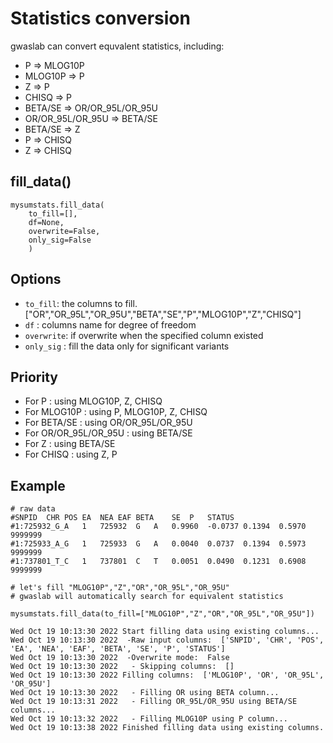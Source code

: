 # Statistics conversion

gwaslab can convert equvalent statistics, including:
- P => MLOG10P
- MLOG10P => P
- Z => P
- CHISQ => P
- BETA/SE => OR/OR_95L/OR_95U
- OR/OR_95L/OR_95U => BETA/SE
- BETA/SE => Z
- P => CHISQ
- Z => CHISQ

## fill_data()
```
mysumstats.fill_data( 
    to_fill=[],
    df=None,
    overwrite=False,
    only_sig=False
    )
```
## Options
- `to_fill`: the columns to fill. ["OR","OR_95L","OR_95U","BETA","SE","P","MLOG10P","Z","CHISQ"]
- `df` : columns name for degree of freedom
- `overwrite`: if overwrite when the specified column existed
- `only_sig` : fill the data only for significant variants

## Priority

- For P : using MLOG10P, Z, CHISQ 
- For MLOG10P : using P, MLOG10P, Z, CHISQ 
- For BETA/SE : using OR/OR_95L/OR_95U
- For OR/OR_95L/OR_95U : using BETA/SE
- For Z : using BETA/SE
- For CHISQ : using  Z, P

## Example
```
# raw data
#SNPID	CHR	POS	EA	NEA	EAF	BETA	SE	P	STATUS
#1:725932_G_A	1	725932	G	A	0.9960	-0.0737	0.1394	0.5970	9999999
#1:725933_A_G	1	725933	G	A	0.0040	0.0737	0.1394	0.5973	9999999
#1:737801_T_C	1	737801	C	T	0.0051	0.0490	0.1231	0.6908	9999999

# let's fill "MLOG10P","Z","OR","OR_95L","OR_95U"
# gwaslab will automatically search for equivalent statistics

mysumstats.fill_data(to_fill=["MLOG10P","Z","OR","OR_95L","OR_95U"])

Wed Oct 19 10:13:30 2022 Start filling data using existing columns...
Wed Oct 19 10:13:30 2022  -Raw input columns:  ['SNPID', 'CHR', 'POS', 'EA', 'NEA', 'EAF', 'BETA', 'SE', 'P', 'STATUS']
Wed Oct 19 10:13:30 2022  -Overwrite mode:  False
Wed Oct 19 10:13:30 2022   - Skipping columns:  []
Wed Oct 19 10:13:30 2022 Filling columns:  ['MLOG10P', 'OR', 'OR_95L', 'OR_95U']
Wed Oct 19 10:13:30 2022   - Filling OR using BETA column...
Wed Oct 19 10:13:31 2022   - Filling OR_95L/OR_95U using BETA/SE columns...
Wed Oct 19 10:13:32 2022   - Filling MLOG10P using P column...
Wed Oct 19 10:13:38 2022 Finished filling data using existing columns.
```
